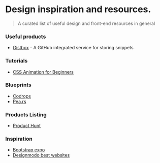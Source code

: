 # Design inspiration and resources.

> A curated list of useful design and front-end resources in general

### Useful products 

- [Gistbox](gistboxapp.com) - A GitHub integrated service for storing snippets

### Tutorials 

- [CSS Animation for Beginners](http://robots.thoughtbot.com/css-animation-for-beginners)

### Blueprints 

- [Codrops](http://tympanus.net/codrops/category/blueprints/)
- [Pea.rs](http://pea.rs/content/slats-thumbnails)


### Products Listing

- [Product Hunt](http://www.producthunt.com/)


### Inspiration

- [Bootstrap expo](http://expo.getbootstrap.com/)
- [Designmodo best websites](http://designmodo.com/best-website-designs-2014/)






































































































































































































































































